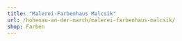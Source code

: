 ```yaml
---
title: "Malerei-Farbenhaus Malcsik"
url: /hohenau-an-der-march/malerei-farbenhaus-malcsik/
shop: Farben
---
```

